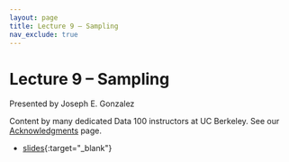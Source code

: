 ```yaml
---
layout: page
title: Lecture 9 – Sampling
nav_exclude: true
---
```


# Lecture 9 – Sampling

Presented by Joseph E. Gonzalez 

Content by many dedicated Data 100 instructors at UC Berkeley. See our [Acknowledgments](../../acks) page.

- [slides](https://docs.google.com/presentation/d/1qlsz6yHsNnmvVYRZ0uZpGQ1Pr-ozuh5rLcOhUz7na_c/edit?usp=sharing){:target="_blank"}
<!-- - [code](https://data100.datahub.berkeley.edu/hub/user-redirect/git-pull?repo=https%3A%2F%2Fgithub.com%2FDS-100%2Ffa24-student&urlpath=lab%2Ftree%2Ffa24-student%2Flecture%2Flec09%2Flec09.ipynb&branch=main){:target="_blank"} -->
<!-- - [code HTML](../../resources/assets/lectures/lec09/lec09.html){:target="_blank"} -->
<!-- - [recording](https://youtu.be/8BYd0d2HOrs) -->